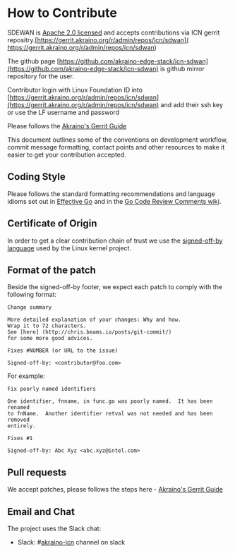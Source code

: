 # How to Contribute

SDEWAN is [Apache 2.0 licensed](LICENSE) and accepts contributions via ICN
gerrit repositry.[https://gerrit.akraino.org/r/admin/repos/icn/sdwan](
https://gerrit.akraino.org/r/admin/repos/icn/sdwan)                
                                                                               
The github page [https://github.com/akraino-edge-stack/icn-sdwan](https://github.com/akraino-edge-stack/icn-sdwan)
is github mirror repository for the user.                                      
                                                                               
Contributor login with Linux Foundation ID into [https://gerrit.akraino.org/r/admin/repos/icn/sdwan](https://gerrit.akraino.org/r/admin/repos/icn/sdwan)
and add their ssh key or use the LF username and password

Please follows the [Akraino's Gerrit Guide](https://wiki.akraino.org/display/AK/Gerrit+Guide)

This document outlines some of the conventions on development
workflow, commit message formatting, contact points and other resources to make
it easier to get your contribution accepted.

## Coding Style

Please follows the standard formatting recommendations and language idioms set out
in [Effective Go](https://golang.org/doc/effective_go.html) and in the
[Go Code Review Comments wiki](https://github.com/golang/go/wiki/CodeReviewComments).

## Certificate of Origin

In order to get a clear contribution chain of trust we use the [signed-off-by language](https://01.org/community/signed-process)
used by the Linux kernel project.

## Format of the patch

Beside the signed-off-by footer, we expect each patch to comply with the following format:

```
Change summary

More detailed explanation of your changes: Why and how.
Wrap it to 72 characters.
See [here] (http://chris.beams.io/posts/git-commit/)
for some more good advices.

Fixes #NUMBER (or URL to the issue)

Signed-off-by: <contributor@foo.com>
```

For example:

```
Fix poorly named identifiers
  
One identifier, fnname, in func.go was poorly named.  It has been renamed
to fnName.  Another identifier retval was not needed and has been removed
entirely.

Fixes #1
    
Signed-off-by: Abc Xyz <abc.xyz@intel.com>
```

## Pull requests

We accept patches, please follows the steps here - [Akraino's Gerrit Guide](https://wiki.akraino.org/display/AK/Gerrit+Guide)

## Email and Chat

The project uses the Slack chat:
- Slack: #[akraino-icn](https://akraino-icn-admin.herokuapp.com/) channel on slack
